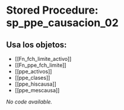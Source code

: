 # Stored Procedure: sp_ppe_causacion_02

## Usa los objetos:
- [[Fn_fch_limite_activo]]
- [[Fn_ppe_fch_limite]]
- [[ppe_activos]]
- [[ppe_clases]]
- [[ppe_hiscausa]]
- [[ppe_mescausa]]

*No code available.*
